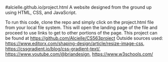#alcielle.github.io/project.html
A website designed from the ground up using HTML, CSS, and JavaScript.

To run this code, clone the repo and simply click on the project.html file from your local file system. This will open the landing page of the file and proceed to use links to get to other portions of the page.
This project can be found at https://github.com/Alcielle/CS563project
Outside sources used: https://www.editorx.com/shaping-design/article/resize-image-css, https://cssgradient.io/blog/css-gradient-text/, https://www.youtube.com/@briandesign, https://www.w3schools.com/
